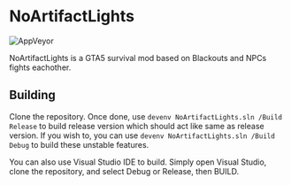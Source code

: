 # NoArtifactLights
![AppVeyor](https://img.shields.io/appveyor/build/RelaperCrystal/NoArtifactLights?style=flat-square)

NoArtifactLights is a GTA5 survival mod based on Blackouts and NPCs fights eachother.

## Building
Clone the repository. Once done, use `devenv NoArtifactLights.sln /Build Release` to build release version which should act like same as release version. If you wish to, you can use `devenv NoArtifactLights.sln /Build Debug` to build these unstable features. 

You can also use Visual Studio IDE to build. Simply open Visual Studio, clone the repository, and select Debug or Release, then BUILD.
